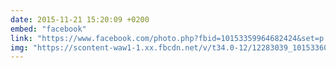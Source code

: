 ```yaml
---
date: 2015-11-21 15:20:09 +0200
embed: "facebook"
link: "https://www.facebook.com/photo.php?fbid=10153359964682424&set=p.10153359964682424&type=3&theater"
img: "https://scontent-waw1-1.xx.fbcdn.net/v/t34.0-12/12283039_10153360340082424_1897323940_n.jpg?oh=d28f85907372dda94a058d953145d183&oe=58E5F6B3"
---
```

